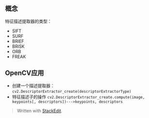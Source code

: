 ## 概念
特征描述提取器的类型：
- SIFT
- SURF
- BRIEF
- BRISK
- ORB
- FREAK
## OpenCV应用
- 创建一个描述提取器：
`cv2.DescriptorExtractor_create(descriptorExtractorType) `
- 特征描述子的操作
`cv2.DescriptorExtractor_create.compute(image, keypoints[, descriptors])--->keypoints, descriptors`



> Written with [StackEdit](https://stackedit.io/).
<!--stackedit_data:
eyJoaXN0b3J5IjpbMTMxNjYwOTgyNV19
-->
